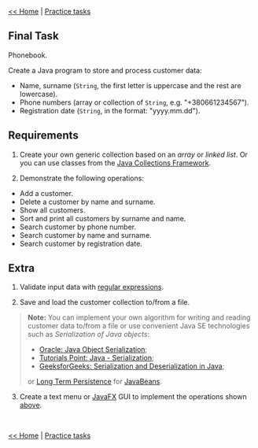 [<< Home](readme.md) | [Practice tasks](readme.md#practice)

<span id="task_final"></span>
## Final Task

Phonebook.

Create a Java program to store and process customer data:

- Name, surname (`String`, the first letter is uppercase and the rest are lowercase).
- Phone numbers (array or collection of `String`, e.g. "+380661234567").
- Registration date (`String`, in the format: "yyyy.mm.dd").

<span id="requirements"></span>
## Requirements

1) Create your own generic collection based on an *array* or *linked list*. Or you can use classes from the [Java Collections Framework](https://docs.oracle.com/javase/8/docs/technotes/guides/collections/).

2) Demonstrate the following operations:

- Add a customer.
- Delete a customer by name and surname.
- Show all customers.
- Sort and print all customers by surname and name.
- Search customer by phone number.
- Search customer by name and surname.
- Search customer by registration date.

## Extra

1) Validate input data with [regular expressions](http://www.vogella.com/tutorials/JavaRegularExpressions/article.html).

2) Save and load the customer collection to/from a file.

> **Note:** You can implement your own algorithm for writing and reading customer data to/from a file or use convenient Java SE technologies such as *Serialization of Java objects*:
>
> - [Oracle: Java Object Serialization](https://docs.oracle.com/javase/8/docs/technotes/guides/serialization/examples/index.html);
> - [Tutorials Point: Java - Serialization](https://www.tutorialspoint.com/java/java_serialization.htm);
> - [GeeksforGeeks: Serialization and Deserialization in Java](https://www.geeksforgeeks.org/serialization-in-java/);
>
> or [Long Term Persistence](https://docs.oracle.com/javase/tutorial/javabeans/advanced/longpersistence.html) for [JavaBeans](https://en.wikipedia.org/wiki/JavaBeans).

3) Create a text menu or [JavaFX](http://docs.oracle.com/javase/8/javafx/user-interface-tutorial/) GUI to implement the operations shown [above](#requirements).

<br>

[<< Home](readme.md) | [Practice tasks](readme.md#practice)

